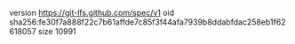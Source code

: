 version https://git-lfs.github.com/spec/v1
oid sha256:fe30f7a888f22c7b61affde7c85f3f44afa7939b8ddabfdac258eb1f62618057
size 10991
